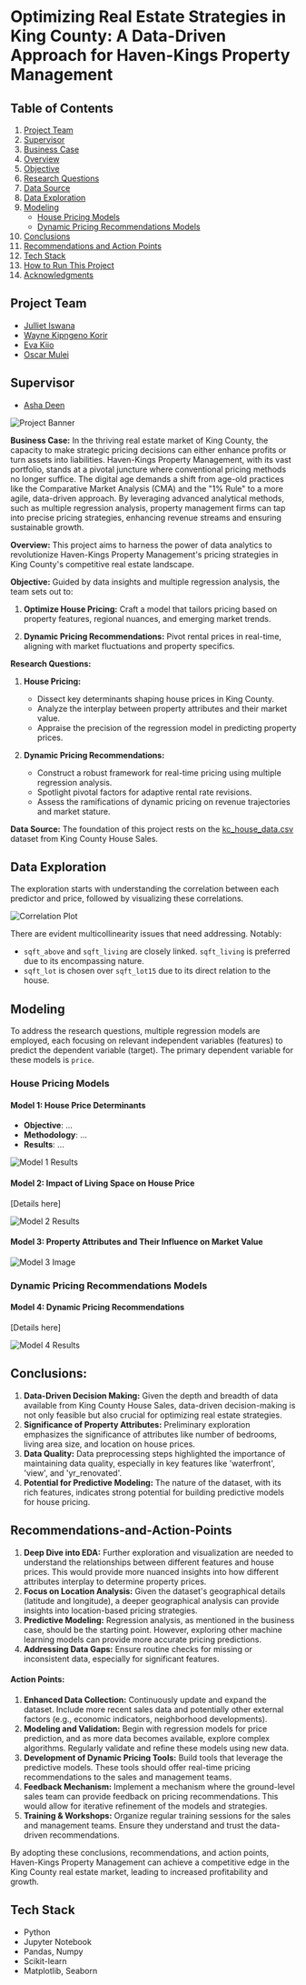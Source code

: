 # Optimizing Real Estate Strategies in King County: A Data-Driven Approach for Haven-Kings Property Management

## Table of Contents
1. [Project Team](#project-team)
2. [Supervisor](#supervisor)
3. [Business Case](#business-case)
4. [Overview](#overview)
5. [Objective](#objective)
6. [Research Questions](#research-questions)
7. [Data Source](#data-source)
8. [Data Exploration](#data-exploration)
9. [Modeling](#modeling)
    - [House Pricing Models](#house-pricing-models)
    - [Dynamic Pricing Recommendations Models](#dynamic-pricing-recommendations-models)
10. [Conclusions](#conclusions)
11. [Recommendations and Action Points](#recommendations-and-action-points)
12. [Tech Stack](#tech-stack)
13. [How to Run This Project](#how-to-run-this-project)
14. [Acknowledgments](#acknowledgments)

## Project Team
- [Julliet Iswana](https://github.com/Iswana-O)
- [Wayne Kipngeno Korir](https://github.com/waynekipngeno)
- [Eva Kiio](https://github.com/evamwende)
- [Oscar Mulei](https://github.com/omulei)

## Supervisor
- [Asha Deen](https://moringaschool.com/courses/data-science-course-part-time/)

![Project Banner](Images/Country%20Home.png)

**Business Case:**
In the thriving real estate market of King County, the capacity to make strategic pricing decisions can either enhance profits or turn assets into liabilities. Haven-Kings Property Management, with its vast portfolio, stands at a pivotal juncture where conventional pricing methods no longer suffice. The digital age demands a shift from age-old practices like the Comparative Market Analysis (CMA) and the "1% Rule" to a more agile, data-driven approach. By leveraging advanced analytical methods, such as multiple regression analysis, property management firms can tap into precise pricing strategies, enhancing revenue streams and ensuring sustainable growth.

**Overview:**
This project aims to harness the power of data analytics to revolutionize Haven-Kings Property Management's pricing strategies in King County's competitive real estate landscape.

**Objective:**
Guided by data insights and multiple regression analysis, the team sets out to:
1. **Optimize House Pricing:** Craft a model that tailors pricing based on property features, regional nuances, and emerging market trends.

2. **Dynamic Pricing Recommendations:** Pivot rental prices in real-time, aligning with market fluctuations and property specifics.

**Research Questions:**
1. **House Pricing:** 
   - Dissect key determinants shaping house prices in King County.
   - Analyze the interplay between property attributes and their market value.
   - Appraise the precision of the regression model in predicting property prices.
     
2. **Dynamic Pricing Recommendations:**
   - Construct a robust framework for real-time pricing using multiple regression analysis.
   - Spotlight pivotal factors for adaptive rental rate revisions.
   - Assess the ramifications of dynamic pricing on revenue trajectories and market stature.

**Data Source:**
The foundation of this project rests on the [kc_house_data.csv](./data/kc_house_data.csv) dataset from King County House Sales.

## Data Exploration
The exploration starts with understanding the correlation between each predictor and price, followed by visualizing these correlations.

![Correlation Plot](./Images/output_21_0.png)

There are evident multicollinearity issues that need addressing. Notably:
- `sqft_above` and `sqft_living` are closely linked. `sqft_living` is preferred due to its encompassing nature.
- `sqft_lot` is chosen over `sqft_lot15` due to its direct relation to the house.


## Modeling

To address the research questions, multiple regression models are employed, each focusing on relevant independent variables (features) to predict the dependent variable (target). The primary dependent variable for these models is `price`.

### House Pricing Models
#### Model 1: House Price Determinants
- **Objective**: ...
- **Methodology**: ...
- **Results**: ...

![Model 1 Results](./Images/output_25_1.png)

#### Model 2: Impact of Living Space on House Price
[Details here]

![Model 2 Results](./Images/output_28_0.png)

#### Model 3: Property Attributes and Their Influence on Market Value

![Model 3 Image](./Images/output_31_1.png)

### Dynamic Pricing Recommendations Models
#### Model 4: Dynamic Pricing Recommendations
[Details here]

![Model 4 Results](./Images/output_34_0.png)

## Conclusions:
1. **Data-Driven Decision Making:** Given the depth and breadth of data available from King County House Sales, data-driven decision-making is not only feasible but also crucial for optimizing real estate strategies.
2. **Significance of Property Attributes:** Preliminary exploration emphasizes the significance of attributes like number of bedrooms, living area size, and location on house prices.
3. **Data Quality:** Data preprocessing steps highlighted the importance of maintaining data quality, especially in key features like 'waterfront', 'view', and 'yr_renovated'.
4. **Potential for Predictive Modeling:** The nature of the dataset, with its rich features, indicates strong potential for building predictive models for house pricing.

## Recommendations-and-Action-Points

1. **Deep Dive into EDA:** Further exploration and visualization are needed to understand the relationships between different features and house prices. This would provide more nuanced insights into how different attributes interplay to determine property prices.
2. **Focus on Location Analysis:** Given the dataset's geographical details (latitude and longitude), a deeper geographical analysis can provide insights into location-based pricing strategies.
3. **Predictive Modeling:** Regression analysis, as mentioned in the business case, should be the starting point. However, exploring other machine learning models can provide more accurate pricing predictions.
4. **Addressing Data Gaps:** Ensure routine checks for missing or inconsistent data, especially for significant features.

#### Action Points:
1. **Enhanced Data Collection:** Continuously update and expand the dataset. Include more recent sales data and potentially other external factors (e.g., economic indicators, neighborhood developments).
2. **Modeling and Validation:** Begin with regression models for price prediction, and as more data becomes available, explore complex algorithms. Regularly validate and refine these models using new data.
3. **Development of Dynamic Pricing Tools:** Build tools that leverage the predictive models. These tools should offer real-time pricing recommendations to the sales and management teams.
4. **Feedback Mechanism:** Implement a mechanism where the ground-level sales team can provide feedback on pricing recommendations. This would allow for iterative refinement of the models and strategies.
5. **Training & Workshops:** Organize regular training sessions for the sales and management teams. Ensure they understand and trust the data-driven recommendations.

By adopting these conclusions, recommendations, and action points, Haven-Kings Property Management can achieve a competitive edge in the King County real estate market, leading to increased profitability and growth.

## Tech Stack
- Python
- Jupyter Notebook
- Pandas, Numpy
- Scikit-learn
- Matplotlib, Seaborn


